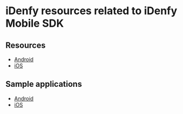 

# iDenfy resources related to iDenfy Mobile SDK

## Resources
- [Android](https://github.com/idenfy/iDenfyResources/blob/master/sdk/android)
- [iOS](https://github.com/idenfy/iDenfyResources/blob/master/sdk/ios)

## Sample applications
- [Android](https://github.com/idenfy/iDenfyResources/blob/master/sdk/android/tutorials/sample/idenfy_sample_android.zip)
- [iOS](https://github.com/idenfy/iDenfyResources/blob/master/sdk/ios/tutorials/sample/idenfy_sample_ios.zip)

